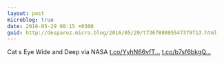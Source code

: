 ```yaml
---
layout: post
microblog: true
date: 2016-05-29 08:15 +0300
guid: http://desparoz.micro.blog/2016/05/29/t736788095547379713.html
---
```

Cat s Eye Wide and Deep via NASA [t.co/YyhN66vfT...](https://t.co/YyhN66vfT5) [t.co/b7sf6bkgQ...](https://t.co/b7sf6bkgQP)
